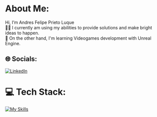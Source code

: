 <!---
pipeprieto/pipeprieto is a ✨ special ✨ repository because its `README.md` (this file) appears on your GitHub profile.
You can click the Preview link to take a look at your changes.
--->
# About Me:
 Hi, I’m Andres Felipe Prieto Luque<br>👀🚀 I currently am using my abilities to provide solutions and make bright ideas to happen.<br>🌱 On the other hand, I'm learning Videogames development with Unreal Engine.


## 🌐 Socials:
[![LinkedIn](https://img.shields.io/badge/LinkedIn-%230077B5.svg?logo=linkedin&logoColor=white)](https://linkedin.com/in/luquef) 

# 💻 Tech Stack:
[![My Skills](https://skillicons.dev/icons?i=js,ts,nodejs,py,flask,unreal,blender,figma,flutter,nextjs,mongodb,postgres,tailwind)](https://skillicons.dev)


